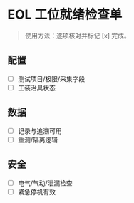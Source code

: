 # EOL 工位就绪检查单

> 使用方法：逐项核对并标记 [x] 完成。

## 配置

- [ ] 测试项目/极限/采集字段
- [ ] 工装治具状态

## 数据

- [ ] 记录与追溯可用
- [ ] 重测/隔离逻辑

## 安全

- [ ] 电气/气动/泄漏检查
- [ ] 紧急停机有效
